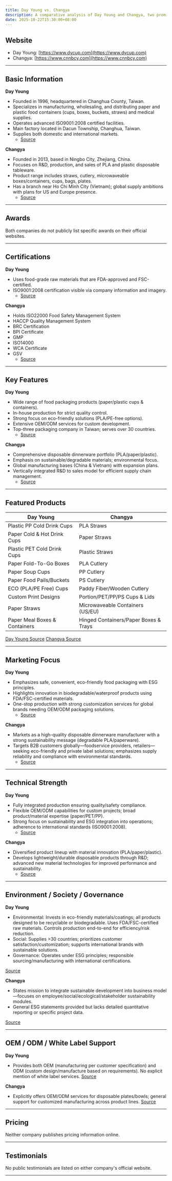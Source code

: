 ```yaml
---
title: Day Young vs. Changya
description: A comparative analysis of Day Young and Changya, two prominent manufacturers in the food packaging industry.
date: 2025-10-22T15:30:00+08:00
---
```


## Website

- Day Young: [https://www.dycup.com](https://www.dycup.com)
- Changya: [https://www.cnnbcy.com](https://www.cnnbcy.com)

---

## Basic Information

**Day Young**
- Founded in 1996, headquartered in Changhua County, Taiwan.
- Specializes in manufacturing, wholesaling, and distributing paper and plastic food containers (cups, boxes, buckets, straws) and medical supplies.
- Operates advanced ISO9001:2008 certified facilities.
- Main factory located in Dacun Township, Changhua, Taiwan.
- Supplies both domestic and international markets.
  - [Source](https://www.dycup.com/tw/about/story)

**Changya**
- Founded in 2013, based in Ningbo City, Zhejiang, China.
- Focuses on R&D, production, and sales of PLA and plastic disposable tableware.
- Product range includes straws, cutlery, microwaveable boxes/containers, cups, bags, plates.
- Has a branch near Ho Chi Minh City (Vietnam); global supply ambitions with plans for US and Europe presence.
  - [Source](https://www.cnnbcy.com/about/)

---

## Awards

Both companies do not publicly list specific awards on their official websites.

---

## Certifications

**Day Young**
- Uses food-grade raw materials that are FDA-approved and FSC-certified.
- ISO9001:2008 certification visible via company information and imagery.
  - [Source](https://www.dycup.com/about/mission)

**Changya**
- Holds ISO22000 Food Safety Management System
- HACCP Quality Management System
- BRC Certification
- BPI Certificate
- GMP
- ISO14000
- WCA Certificate
- GSV
  - [Source](https://www.cnnbcy.com/certificate/)

---

## Key Features

**Day Young**
- Wide range of food packaging products (paper/plastic cups & containers).
- In-house production for strict quality control.
- Strong focus on eco-friendly solutions (PLA/PE-free options).
- Extensive OEM/ODM services for custom development.
- Top-three packaging company in Taiwan; serves over 30 countries.
  - [Source](https://www.dycup.com)

**Changya**
- Comprehensive disposable dinnerware portfolio (PLA/paper/plastic).
- Emphasis on sustainable/degradable materials; environmental focus.
- Global manufacturing bases (China & Vietnam) with expansion plans.
- Vertically integrated R&D to sales model for efficient supply chain management.
  - [Source](https://www.cnnbcy.com/about/)

---

## Featured Products

| Day Young | Changya |
|-----------|---------|
| Plastic PP Cold Drink Cups | PLA Straws |
| Paper Cold & Hot Drink Cups | Paper Straws |
| Plastic PET Cold Drink Cups | Plastic Straws |
| Paper Fold-To-Go Boxes | PLA Cutlery |
| Paper Soup Cups | PP Cutlery |
| Paper Food Pails/Buckets | PS Cutlery |
| ECO (PLA/PE Free) Cups | Paddy Fiber/Wooden Cutlery |
| Custom Print Designs | Portion/PET/PP/PS Cups & Lids |
| Paper Straws | Microwaveable Containers (US/EU) |
| Paper Meal Boxes & Containers | Hinged Containers/Paper Boxes & Trays |

[Day Young Source](https://www.dycup.com)
[Changya Source](https://www.cnnbcy.com)

---

## Marketing Focus

**Day Young**
- Emphasizes safe, convenient, eco-friendly food packaging with ESG principles.
- Highlights innovation in biodegradable/waterproof products using FDA/FSC-certified materials.
- One-stop production with strong customization services for global brands needing OEM/ODM packaging solutions.
  - [Source](https://www.dycup.com/about/mission)

**Changya**
- Markets as a high-quality disposable dinnerware manufacturer with a strong sustainability message (degradable PLA/paperware).
- Targets B2B customers globally—foodservice providers, retailers—seeking eco-friendly and private label solutions; emphasizes supply reliability and compliance with environmental standards.
  - [Source](https://www.cnnbcy.com/)

---

## Technical Strength

**Day Young**
- Fully integrated production ensuring quality/safety compliance.
- Flexible OEM/ODM capabilities for custom projects; broad product/material expertise (paper/PET/PP).
- Strong focus on sustainability and ESG integration into operations; adherence to international standards (ISO9001:2008).
  - [Source](https://www.dycup.com)

**Changya**
- Diversified product lineup with material innovation (PLA/paper/plastic).
- Develops lightweight/durable disposable products through R&D; advanced new material technologies for improved performance and sustainability.
  - [Source](https://www.cnnbcy.com/feature/)

---

## Environment / Society / Governance

**Day Young**
- Environmental: Invests in eco-friendly materials/coatings; all products designed to be recyclable or biodegradable. Uses FDA/FSC-certified raw materials. Controls production end-to-end for efficiency/risk reduction.
- Social: Supplies >30 countries; prioritizes customer satisfaction/customization; supports international brands with sustainable solutions.
- Governance: Operates under ESG principles; responsible sourcing/manufacturing with international certifications.

[Source](https://www.dycup.com/about/mission)

**Changya**
- States mission to integrate sustainable development into business model—focuses on employee/social/ecological/stakeholder sustainability modules.
- General ESG statements provided but lacks detailed quantitative reporting or specific project data.

[Source](https://www.cnnbcy.com/sustainability/)

---

## OEM / ODM / White Label Support

**Day Young**
- Provides both OEM (manufacturing per customer specification) and ODM (custom design/manufacture based on requirements). No explicit mention of white label services.
[Source](https://www.dycup.com/service/oem-odm)

**Changya**
- Explicitly offers OEM/ODM services for disposable plates/bowls; general support for customized manufacturing across product lines.
[Source](https://www.cnnbcy.com/product/plates/)

---

## Pricing

Neither company publishes pricing information online.

---

## Testimonials

No public testimonials are listed on either company's official website.

---